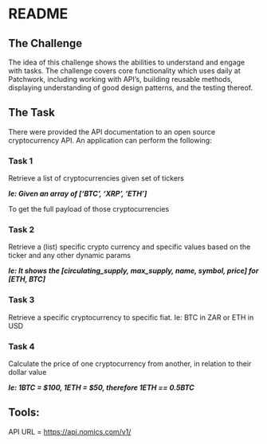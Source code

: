 # README

## The Challenge

The idea of this challenge shows the abilities to understand and engage with tasks. The challenge covers core functionality  which uses daily at Patchwork, including working with API’s, building reusable methods, displaying understanding of good design patterns, and the testing thereof.

## The Task

There were provided the API documentation to an open source cryptocurrency API. An application can perform the following:

### Task 1

Retrieve a list of cryptocurrencies given set of tickers

***Ie: Given an array of [‘BTC’, ‘XRP’, ‘ETH’]***

To get the full payload of those cryptocurrencies

### Task 2

Retrieve a (list) specific crypto currency and specific values based on the ticker and any other dynamic params

***Ie: It shows the [circulating_supply, max_supply, name, symbol, price] for [ETH, BTC]***

### Task 3

Retrieve a specific cryptocurrency to specific fiat. Ie: BTC in ZAR or ETH in USD

### Task 4

Calculate the price of one cryptocurrency from another, in relation to their dollar value

***Ie:  1BTC = $100, 1ETH = $50, therefore 1ETH == 0.5BTC***

## Tools:
API URL = https://api.nomics.com/v1/
